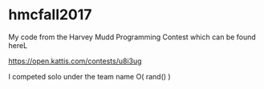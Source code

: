 # hmcfall2017
My code from the Harvey Mudd Programming Contest which can be found hereL

https://open.kattis.com/contests/u8i3ug

I competed solo under the team name O( rand() )
